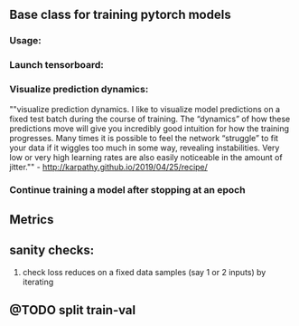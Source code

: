 ## Base class for training pytorch models

### Usage:

### Launch tensorboard: 

### Visualize prediction dynamics: 
""visualize prediction dynamics. I like to visualize model predictions on a fixed test batch during the course of training. The “dynamics” of how these predictions move will give you incredibly good intuition for how the training progresses. Many times it is possible to feel the network “struggle” to fit your data if it wiggles too much in some way, revealing instabilities. Very low or very high learning rates are also easily noticeable in the amount of jitter."" - http://karpathy.github.io/2019/04/25/recipe/

### Continue training a model after stopping at an epoch

## Metrics

## sanity checks: 
1. check loss reduces on a fixed data samples (say 1 or 2 inputs) by iterating

## @TODO split train-val
